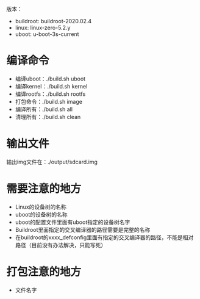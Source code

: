 版本：
- buildroot: buildroot-2020.02.4
- linux: linux-zero-5.2.y
- uboot: u-boot-3s-current

# 编译命令
- 编译uboot：./build.sh uboot
- 编译kernel：./build.sh kernel
- 编译rootfs：./build.sh rootfs
- 打包命令：./build.sh image
- 编译所有：./build.sh all
- 清理所有：./build.sh clean

# 输出文件
输出img文件在：./output/sdcard.img


# 需要注意的地方
- Linux的设备树的名称
- uboot的设备树的名称
- uboot的配置文件里面有uboot指定的设备树名字
- Buildroot里面指定的交叉编译器的路径需要是完整的名称
- 在buildroot的xxxx_defconfig里面有指定的交叉编译器的路径，不能是相对路径（目前没有办法解决，只能写死）
 
 
# 打包注意的地方
- 文件名字
